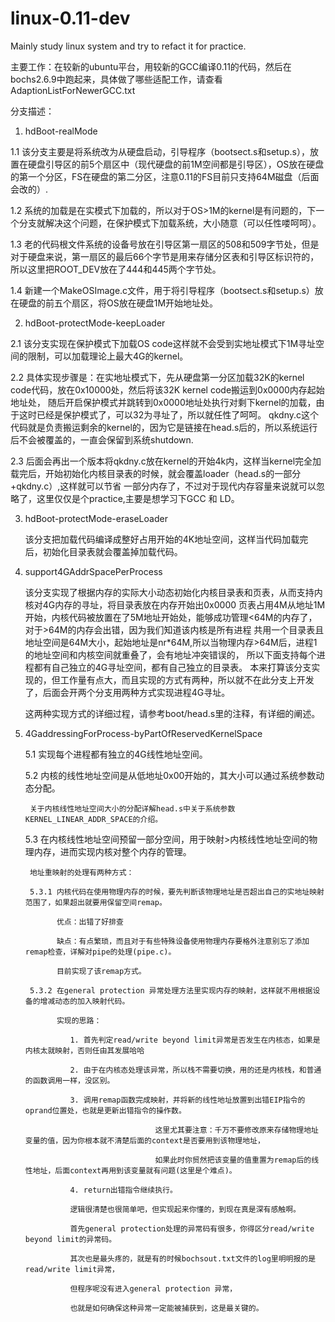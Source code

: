 # linux-0.11-dev
Mainly study linux system and try to refact it for practice.

主要工作：在较新的ubuntu平台，用较新的GCC编译0.11的代码，然后在bochs2.6.9中跑起来，具体做了哪些适配工作，请查看AdaptionListForNewerGCC.txt

分支描述：

1. hdBoot-realMode

1.1 该分支主要是将系统改为从硬盘启动，引导程序（bootsect.s和setup.s），放置在硬盘引导区的前5个扇区中（现代硬盘的前1M空间都是引导区），OS放在硬盘的第一个分区，FS在硬盘的第二分区，注意0.11的FS目前只支持64M磁盘（后面会改的）.

1.2 系统的加载是在实模式下加载的，所以对于OS>1M的kernel是有问题的，下一个分支就解决这个问题，在保护模式下加载系统，大小随意（可以任性喽呵呵）。

1.3 老的代码根文件系统的设备号放在引导区第一扇区的508和509字节处，但是对于硬盘来说，第一扇区的最后66个字节是用来存储分区表和引导区标识符的，所以这里把ROOT_DEV放在了444和445两个字节处。

1.4 新建一个MakeOSImage.c文件，用于将引导程序（bootsect.s和setup.s）放在硬盘的前五个扇区，将OS放在硬盘1M开始地址处。

2. hdBoot-protectMode-keepLoader

2.1 该分支实现在保护模式下加载OS code这样就不会受到实地址模式下1M寻址空间的限制，可以加载理论上最大4G的kernel。

2.2 具体实现步骤是：在实地址模式下，先从硬盘第一分区加载32K的kernel code代码，放在0x10000处，然后将该32K kernel code搬运到0x0000内存起始地址处，
    随后开启保护模式并跳转到0x0000地址处执行对剩下kernel的加载，由于这时已经是保护模式了，可以32为寻址了，所以就任性了呵呵。
    qkdny.c这个代码就是负责搬运剩余的kernel的，因为它是链接在head.s后的，所以系统运行后不会被覆盖的，一直会保留到系统shutdown.

2.3 后面会再出一个版本将qkdny.c放在kernel的开始4k内，这样当kernel完全加载完后，开始初始化内核目录表的时候，就会覆盖loader（head.s的一部分+qkdny.c）,这样就可以节省
    一部分内存了，不过对于现代内存容量来说就可以忽略了，这里仅仅是个practice,主要是想学习下GCC 和 LD。
    
3. hdBoot-protectMode-eraseLoader

   该分支把加载代码编译成整好占用开始的4K地址空间，这样当代码加载完后，初始化目录表就会覆盖掉加载代码。

4. support4GAddrSpacePerProcess

   该分支实现了根据内存的实际大小动态初始化内核目录表和页表，从而支持内核对4G内存的寻址，将目录表放在内存开始出0x0000
   页表占用4M从地址1M开始，内核代码被放置在了5M地址开始处，能够成功管理<64M的内存了，对于>64M的内存会出错，因为我们知道该内核是所有进程
   共用一个目录表且地址空间是64M大小，起始地址是nr*64M,所以当物理内存>64M后，进程1的地址空间和内核空间就重叠了，会有地址冲突错误的，
   所以下面支持每个进程都有自己独立的4G寻址空间，都有自己独立的目录表。
   本来打算该分支实现的，但工作量有点大，而且实现的方式有两种，所以就不在此分支上开发了，后面会开两个分支用两种方式实现进程4G寻址。
   
   这两种实现方式的详细过程，请参考boot/head.s里的注释，有详细的阐述。
   
5. 4GaddressingForProcess-byPartOfReservedKernelSpace

    5.1 实现每个进程都有独立的4G线性地址空间。
    
    5.2 内核的线性地址空间是从低地址0x00开始的，其大小可以通过系统参数动态分配。
    
        关于内核线性地址空间大小的分配详解head.s中关于系统参数KERNEL_LINEAR_ADDR_SPACE的介绍。
	
    5.3 在内核线性地址空间预留一部分空间，用于映射>内核线性地址空间的物理内存，进而实现内核对整个内存的管理。
    
        地址重映射的处理有两种方式：
	
        5.3.1 内核代码在使用物理内存的时候，要先判断该物理地址是否超出自己的实地址映射范围了，如果超出就要用保留空间remap。
	
              优点：出错了好排查
	      
              缺点：有点繁琐，而且对于有些特殊设备使用物理内存要格外注意别忘了添加remap检查，详解对pipe的处理(pipe.c)。
	      
              目前实现了该remap方式。
	      
        5.3.2 在general protection 异常处理方法里实现内存的映射，这样就不用根据设备的增减动态的加入映射代码。
	
              实现的思路：
	      
				 1. 首先判定read/write beyond limit异常是否发生在内核态，如果是内核太就映射，否则任由其发展哈哈
				 
				 2. 由于在内核态处理该异常，所以栈不需要切换，用的还是内核栈，和普通的函数调用一样，没区别。
				 
				 3. 调用remap函数完成映射，并将新的线性地址放置到出错EIP指令的oprand位置处，也就是更新出错指令的操作数。
				 
                                    这里尤其要注意：千万不要修改原来存储物理地址变量的值，因为你根本就不清楚后面的context是否要用到该物理地址，
		    
                                    如果此时你贸然把该变量的值重置为remap后的线性地址，后面context再用到该变量就有问题(这里是个难点)。    
		    
				 4. return出错指令继续执行。
				 
				 逻辑很清楚也很简单吧，但实现起来你懂的，到现在真是深有感触啊。
				 
				 首先general protection处理的异常码有很多，你得区分read/write beyond limit的异常码。
				 
				 其次也是最头疼的，就是有的时候bochsout.txt文件的log里明明报的是read/write limit异常，
				 
				 但程序呢没有进入general protection 异常，
				 
				 也就是如何确保这种异常一定能被捕获到，这是最关键的。
				 
   





